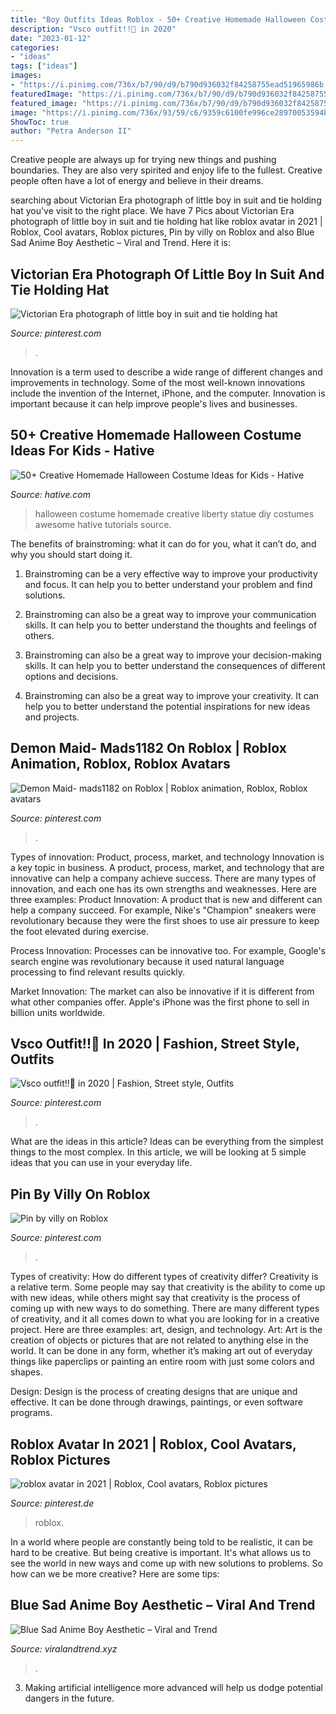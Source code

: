 ```yaml
---
title: "Boy Outfits Ideas Roblox - 50+ Creative Homemade Halloween Costume Ideas For Kids"
description: "Vsco outfit!!💖 in 2020"
date: "2023-01-12"
categories:
- "ideas"
tags: ["ideas"]
images:
- "https://i.pinimg.com/736x/b7/90/d9/b790d936032f84258755ead51965986b.jpg"
featuredImage: "https://i.pinimg.com/736x/b7/90/d9/b790d936032f84258755ead51965986b.jpg"
featured_image: "https://i.pinimg.com/736x/b7/90/d9/b790d936032f84258755ead51965986b.jpg"
image: "https://i.pinimg.com/736x/93/59/c6/9359c6100fe996ce28970053594bdb91.jpg"
ShowToc: true
author: "Petra Anderson II"
---
```



Creative people are always up for trying new things and pushing boundaries. They are also very spirited and enjoy life to the fullest. Creative people often have a lot of energy and believe in their dreams.

	

		
searching about Victorian Era photograph of little boy in suit and tie holding hat you've visit to the right place. We have 7 Pics about Victorian Era photograph of little boy in suit and tie holding hat like roblox avatar in 2021 | Roblox, Cool avatars, Roblox pictures, Pin by villy on Roblox and also Blue Sad Anime Boy Aesthetic – Viral and Trend. Here it is:
		
    
## Victorian Era Photograph Of Little Boy In Suit And Tie Holding Hat

<img loading=lazy src="https://i.pinimg.com/736x/d6/08/92/d608921a2b1e618d81bb31f995a742ce--victorian-photography-suit-and-tie.jpg" onerror="this.onerror=null;this.src='https://tse4.mm.bing.net/th?id=OIP.qengaAtaOZDr1V0w83mPRwHaK7&amp;pid=15.1';" alt="Victorian Era photograph of little boy in suit and tie holding hat">

_Source: pinterest.com_

>. 

	

Innovation is a term used to describe a wide range of different changes and improvements in technology. Some of the most well-known innovations include the invention of the Internet, iPhone, and the computer. Innovation is important because it can help improve people's lives and businesses.

    
## 50+ Creative Homemade Halloween Costume Ideas For Kids - Hative

<img loading=lazy src="https://hative.com/wp-content/uploads/2014/03/costumes-for-kids/5-statue-of-liberty-costume.jpg" onerror="this.onerror=null;this.src='https://tse2.mm.bing.net/th?id=OIP.YOEDb1dFvVCFjRMjLbE8PAHaKo&amp;pid=15.1';" alt="50+ Creative Homemade Halloween Costume Ideas for Kids - Hative">

_Source: hative.com_

>halloween costume homemade creative liberty statue diy costumes awesome hative tutorials source. 

	

The benefits of brainstroming: what it can do for you, what it can’t do, and why you should start doing it.
1. Brainstroming can be a very effective way to improve your productivity and focus. It can help you to better understand your problem and find solutions.
2. Brainstroming can also be a great way to improve your communication skills. It can help you to better understand the thoughts and feelings of others.

3. Brainstroming can also be a great way to improve your decision-making skills. It can help you to better understand the consequences of different options and decisions.

4. Brainstroming can also be a great way to improve your creativity. It can help you to better understand the potential inspirations for new ideas and projects.

    
## Demon Maid- Mads1182 On Roblox | Roblox Animation, Roblox, Roblox Avatars

<img loading=lazy src="https://i.pinimg.com/736x/b7/90/d9/b790d936032f84258755ead51965986b.jpg" onerror="this.onerror=null;this.src='https://tse3.mm.bing.net/th?id=OIP.uvJuy-CGcqfB8JkFx4g4QQHaQA&amp;pid=15.1';" alt="Demon Maid- mads1182 on Roblox | Roblox animation, Roblox, Roblox avatars">

_Source: pinterest.com_

>. 

	

Types of innovation: Product, process, market, and technology
Innovation is a key topic in business. A product, process, market, and technology that are innovative can help a company achieve success. There are many types of innovation, and each one has its own strengths and weaknesses. Here are three examples: 
Product Innovation: A product that is new and different can help a company succeed. For example, Nike's "Champion" sneakers were revolutionary because they were the first shoes to use air pressure to keep the foot elevated during exercise.

Process Innovation: Processes can be innovative too. For example, Google's search engine was revolutionary because it used natural language processing to find relevant results quickly.

Market Innovation: The market can also be innovative if it is different from what other companies offer. Apple's iPhone was the first phone to sell in billion units worldwide.

    
## Vsco Outfit!!💖 In 2020 | Fashion, Street Style, Outfits

<img loading=lazy src="https://i.pinimg.com/736x/b8/f8/14/b8f814ac0fa0576d68915a0db5fd2d33.jpg" onerror="this.onerror=null;this.src='https://tse4.mm.bing.net/th?id=OIP.0MwpCqQh7obBw6FpZbr5ugHaIy&amp;pid=15.1';" alt="Vsco outfit!!💖 in 2020 | Fashion, Street style, Outfits">

_Source: pinterest.com_

>. 

	

What are the ideas in this article?
Ideas can be everything from the simplest things to the most complex. In this article, we will be looking at 5 simple ideas that you can use in your everyday life.

    
## Pin By Villy On Roblox

<img loading=lazy src="https://i.pinimg.com/736x/93/59/c6/9359c6100fe996ce28970053594bdb91.jpg" onerror="this.onerror=null;this.src='https://tse4.mm.bing.net/th?id=OIP.6FI2hiw62Fq5fcILyfDGkwHaNK&amp;pid=15.1';" alt="Pin by villy on Roblox">

_Source: pinterest.com_

>. 

	

Types of creativity: How do different types of creativity differ?
Creativity is a relative term. Some people may say that creativity is the ability to come up with new ideas, while others might say that creativity is the process of coming up with new ways to do something. There are many different types of creativity, and it all comes down to what you are looking for in a creative project. Here are three examples: art, design, and technology.
Art: Art is the creation of objects or pictures that are not related to anything else in the world. It can be done in any form, whether it’s making art out of everyday things like paperclips or painting an entire room with just some colors and shapes.

Design: Design is the process of creating designs that are unique and effective. It can be done through drawings, paintings, or even software programs.

    
## Roblox Avatar In 2021 | Roblox, Cool Avatars, Roblox Pictures

<img loading=lazy src="https://i.pinimg.com/736x/28/d4/7b/28d47bd6c14d3ea6c3168b0234e2560a.jpg" onerror="this.onerror=null;this.src='https://tse2.mm.bing.net/th?id=OIP.Bh-jEAmU-OVP3NDQm8TUowAAAA&amp;pid=15.1';" alt="roblox avatar in 2021 | Roblox, Cool avatars, Roblox pictures">

_Source: pinterest.de_

>roblox. 

	

In a world where people are constantly being told to be realistic, it can be hard to be creative. But being creative is important. It's what allows us to see the world in new ways and come up with new solutions to problems. So how can we be more creative? Here are some tips:

    
## Blue Sad Anime Boy Aesthetic – Viral And Trend

<img loading=lazy src="https://i.pinimg.com/736x/9e/5b/f2/9e5bf200d502f53bf207f637dcd5583f.jpg" onerror="this.onerror=null;this.src='https://tse2.mm.bing.net/th?id=OIP.PSPbelzjWe5Sd-LLDVqBWwHaKl&amp;pid=15.1';" alt="Blue Sad Anime Boy Aesthetic – Viral and Trend">

_Source: viralandtrend.xyz_

>. 

	

3. Making artificial intelligence more advanced will help us dodge potential dangers in the future.


